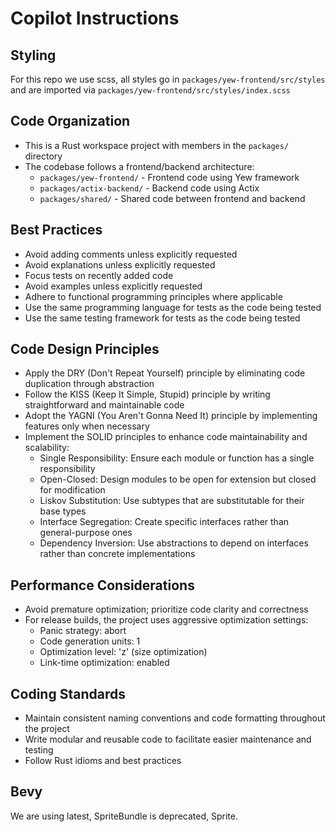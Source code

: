 # Copilot Instructions

## Styling

For this repo we use scss, all styles go in `packages/yew-frontend/src/styles` and are imported via `packages/yew-frontend/src/styles/index.scss`

## Code Organization

- This is a Rust workspace project with members in the `packages/` directory
- The codebase follows a frontend/backend architecture:
  - `packages/yew-frontend/` - Frontend code using Yew framework
  - `packages/actix-backend/` - Backend code using Actix
  - `packages/shared/` - Shared code between frontend and backend

## Best Practices

- Avoid adding comments unless explicitly requested
- Avoid explanations unless explicitly requested
- Focus tests on recently added code
- Avoid examples unless explicitly requested
- Adhere to functional programming principles where applicable
- Use the same programming language for tests as the code being tested
- Use the same testing framework for tests as the code being tested

## Code Design Principles

- Apply the DRY (Don't Repeat Yourself) principle by eliminating code duplication through abstraction
- Follow the KISS (Keep It Simple, Stupid) principle by writing straightforward and maintainable code
- Adopt the YAGNI (You Aren't Gonna Need It) principle by implementing features only when necessary
- Implement the SOLID principles to enhance code maintainability and scalability:
  - Single Responsibility: Ensure each module or function has a single responsibility
  - Open-Closed: Design modules to be open for extension but closed for modification
  - Liskov Substitution: Use subtypes that are substitutable for their base types
  - Interface Segregation: Create specific interfaces rather than general-purpose ones
  - Dependency Inversion: Use abstractions to depend on interfaces rather than concrete implementations

## Performance Considerations

- Avoid premature optimization; prioritize code clarity and correctness
- For release builds, the project uses aggressive optimization settings:
  - Panic strategy: abort
  - Code generation units: 1
  - Optimization level: 'z' (size optimization)
  - Link-time optimization: enabled

## Coding Standards

- Maintain consistent naming conventions and code formatting throughout the project
- Write modular and reusable code to facilitate easier maintenance and testing
- Follow Rust idioms and best practices

## Bevy

We are using latest, SpriteBundle is deprecated, Sprite.
